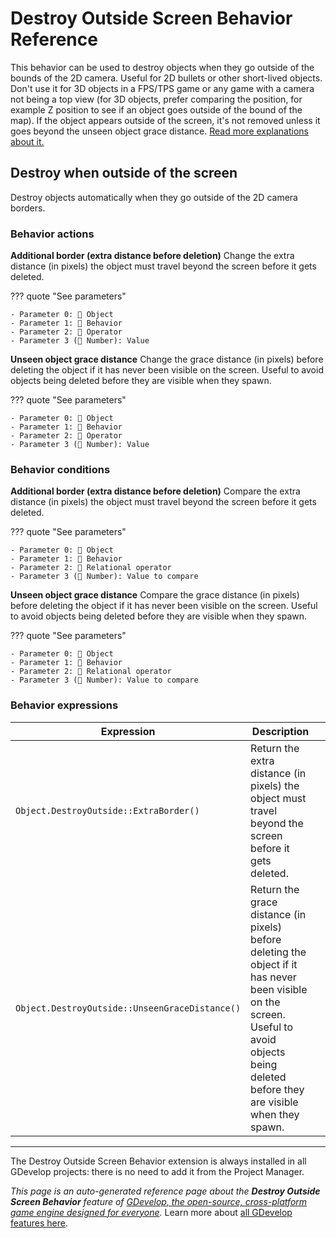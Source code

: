 # Destroy Outside Screen Behavior Reference

This behavior can be used to destroy objects when they go outside of the bounds of the 2D camera. Useful for 2D bullets or other short-lived objects. Don't use it for 3D objects in a FPS/TPS game or any game with a camera not being a top view (for 3D objects, prefer comparing the position, for example Z position to see if an object goes outside of the bound of the map). If the object appears outside of the screen, it's not removed unless it goes beyond the unseen object grace distance. [Read more explanations about it.](/gdevelop5/behaviors/destroyoutside)



## Destroy when outside of the screen 

Destroy objects automatically when they go outside of the 2D camera borders. 

### Behavior actions

**Additional border (extra distance before deletion)**
Change the extra distance (in pixels) the object must travel beyond the screen before it gets deleted.

??? quote "See parameters"

    - Parameter 0: 👾 Object
    - Parameter 1: 🧩 Behavior
    - Parameter 2: 🟰 Operator
    - Parameter 3 (🔢 Number): Value

**Unseen object grace distance**
Change the grace distance (in pixels) before deleting the object if it has never been visible on the screen. Useful to avoid objects being deleted before they are visible when they spawn.

??? quote "See parameters"

    - Parameter 0: 👾 Object
    - Parameter 1: 🧩 Behavior
    - Parameter 2: 🟰 Operator
    - Parameter 3 (🔢 Number): Value

### Behavior conditions

**Additional border (extra distance before deletion)**
Compare the extra distance (in pixels) the object must travel beyond the screen before it gets deleted.

??? quote "See parameters"

    - Parameter 0: 👾 Object
    - Parameter 1: 🧩 Behavior
    - Parameter 2: 🟰 Relational operator
    - Parameter 3 (🔢 Number): Value to compare

**Unseen object grace distance**
Compare the grace distance (in pixels) before deleting the object if it has never been visible on the screen. Useful to avoid objects being deleted before they are visible when they spawn.

??? quote "See parameters"

    - Parameter 0: 👾 Object
    - Parameter 1: 🧩 Behavior
    - Parameter 2: 🟰 Relational operator
    - Parameter 3 (🔢 Number): Value to compare

### Behavior expressions

| Expression | Description |  |
|-----|-----|-----|
| `Object.DestroyOutside::ExtraBorder()` | Return the extra distance (in pixels) the object must travel beyond the screen before it gets deleted. ||
| `Object.DestroyOutside::UnseenGraceDistance()` | Return the grace distance (in pixels) before deleting the object if it has never been visible on the screen. Useful to avoid objects being deleted before they are visible when they spawn. ||



---

The Destroy Outside Screen Behavior extension is always installed in all GDevelop projects: there is no need to add it from the Project Manager.

*This page is an auto-generated reference page about the **Destroy Outside Screen Behavior** feature of [GDevelop, the open-source, cross-platform game engine designed for everyone](https://gdevelop.io/).* Learn more about [all GDevelop features here](/gdevelop5/all-features).